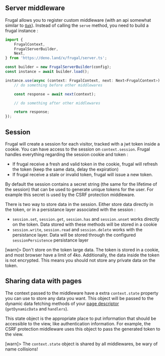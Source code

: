 ## Server middleware

Frugal allows you to register custom middleware (with an api somewhat similar to [`Oak`](https://oakserver.github.io/oak/)). Instead of calling the `serve` method, you need to build a frugal instance :

```ts
import {
    FrugalContext,
    FrugalServerBuilder,
    Next,
} from 'https://deno.land/x/frugal/server.ts';

const builder = new FrugalServerBuilder(config);
const instance = await builder.load();

instance.use(async (context: FrugalContext, next: Next<FrugalContext>) => {
    // do something before other middlewares

    const response = await next(context);

    // do something after other middlewares

    return response;
});
```

## Session

Frugal will create a session for each visitor, tracked with a jwt token inside a cookie.
You can have access to the session on `context.session`. Frugal handles everything regarding the session cookie and token :

- If frugal receive a fresh and valid token in the cookie, frugal will refresh the token (keep the same data, delay the expiration)
- If frugal receive a stale or invalid token, frugal will issue a new token.

By default the session contains a secret string (the same for the lifetime of the session) that can be used to generate unique tokens for the user. For example this secret is used by the CSRF protection middleware.

There is two way to store data in the session. Either store data directly in the token, or in a persistance layer associated with the session :

- `session.set`, `session.get`, `session.has` and `session.unset` works directly on the token. Data stored with these methods will be stored in a cookie
- `session.write`, `session.read` and `session.delete` works with the persistance layer. Data will be stored through the configured `sessionPersistence` persistance layer

[warn]> Don't store on the token large data. The token is stored in a cookie, and most browser have a limit of 4ko. Additionally, the data inside the token is not encrypted. This means you should not store any private data on the token.

## Sharing data with pages

The context passed to the middleware have a extra `context.state` property you can use to store any data you want. This object will be passed to the dynamic data fetching methods of your [page descriptor](/docs/api/01-page-descriptor) (`getDynamicData` and `handlers`).

This state object is the appropriate place to put information that should be accessible to the view, like authentication information. For example, the CSRF protection middleware uses this object to pass the generated token to the view.

[warn]> The `context.state` object is shared by all middlewares, be wary of name collisions!
